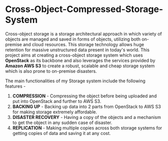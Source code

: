 # Cross-Object-Compressed-Storage-System

Cross-object storage is a storage architectural approach in which variety of objects are managed and saved in forms of objects, utilizing both on-premise and cloud resources. This storage technology allows huge retention for massive unstructured data present in today's world. This project aims at creating a cross-object storage system which uses **OpenStack** as its backbone and also leverages the services provided by **Amazon AWS S3** to create a robust, scalable and cheap storage system which is also prone to on-premise disasters.

The main functionalities of my Storage system include the following features - 

1. **COMPRESSION** - Compressing the object before being uploaded and put into OpenStack and further to AWS S3.
2. **BACKING UP** - Backing up data into 2 parts from OpenStack to AWS S3 for making storage extremely affordable.
3. **DISASTER RECOVERY** - Having a copy of the objects and a mechanism to get the object in any sudden case of disaster.
4. **REPLICATION** - Making multiple copies across both storage systems for getting copies of data and saving it at any cost. 
